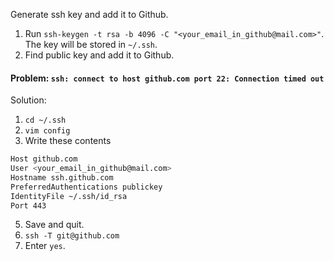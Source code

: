 Generate ssh key and add it to Github.

1. Run `ssh-keygen -t rsa -b 4096 -C "<your_email_in_github@mail.com>"`. The key will be stored in `~/.ssh`.
2. Find public key and add it to Github.

#### Problem: `ssh: connect to host github.com port 22: Connection timed out`

Solution:

1. `cd ~/.ssh`
2. `vim config`
3. Write these contents
```sh
Host github.com
User <your_email_in_github@mail.com>
Hostname ssh.github.com
PreferredAuthentications publickey
IdentityFile ~/.ssh/id_rsa
Port 443
```
5. Save and quit.
6. `ssh -T git@github.com`
7. Enter `yes`.
